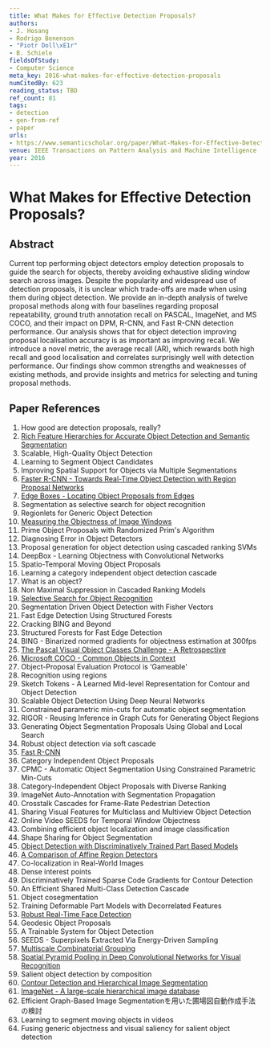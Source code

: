 ```yaml
---
title: What Makes for Effective Detection Proposals?
authors:
- J. Hosang
- Rodrigo Benenson
- "Piotr Doll\xE1r"
- B. Schiele
fieldsOfStudy:
- Computer Science
meta_key: 2016-what-makes-for-effective-detection-proposals
numCitedBy: 623
reading_status: TBD
ref_count: 81
tags:
- detection
- gen-from-ref
- paper
urls:
- https://www.semanticscholar.org/paper/What-Makes-for-Effective-Detection-Proposals-Hosang-Benenson/6c016579af5becc230fb9efc1f885f2afa65a46e?sort=total-citations
venue: IEEE Transactions on Pattern Analysis and Machine Intelligence
year: 2016
---
```


# What Makes for Effective Detection Proposals?

## Abstract

Current top performing object detectors employ detection proposals to guide the search for objects, thereby avoiding exhaustive sliding window search across images. Despite the popularity and widespread use of detection proposals, it is unclear which trade-offs are made when using them during object detection. We provide an in-depth analysis of twelve proposal methods along with four baselines regarding proposal repeatability, ground truth annotation recall on PASCAL, ImageNet, and MS COCO, and their impact on DPM, R-CNN, and Fast R-CNN detection performance. Our analysis shows that for object detection improving proposal localisation accuracy is as important as improving recall. We introduce a novel metric, the average recall (AR), which rewards both high recall and good localisation and correlates surprisingly well with detection performance. Our findings show common strengths and weaknesses of existing methods, and provide insights and metrics for selecting and tuning proposal methods.

## Paper References

1. How good are detection proposals, really?
2. [Rich Feature Hierarchies for Accurate Object Detection and Semantic Segmentation](2014-rich-feature-hierarchies-for-accurate-object-detection-and-semantic-segmentation)
3. Scalable, High-Quality Object Detection
4. Learning to Segment Object Candidates
5. Improving Spatial Support for Objects via Multiple Segmentations
6. [Faster R-CNN - Towards Real-Time Object Detection with Region Proposal Networks](2015-faster-r-cnn-towards-real-time-object-detection-with-region-proposal-networks)
7. [Edge Boxes - Locating Object Proposals from Edges](2014-edge-boxes-locating-object-proposals-from-edges)
8. Segmentation as selective search for object recognition
9. Regionlets for Generic Object Detection
10. [Measuring the Objectness of Image Windows](2012-measuring-the-objectness-of-image-windows)
11. Prime Object Proposals with Randomized Prim's Algorithm
12. Diagnosing Error in Object Detectors
13. Proposal generation for object detection using cascaded ranking SVMs
14. DeepBox - Learning Objectness with Convolutional Networks
15. Spatio-Temporal Moving Object Proposals
16. Learning a category independent object detection cascade
17. What is an object?
18. Non Maximal Suppression in Cascaded Ranking Models
19. [Selective Search for Object Recognition](2013-selective-search-for-object-recognition)
20. Segmentation Driven Object Detection with Fisher Vectors
21. Fast Edge Detection Using Structured Forests
22. Cracking BING and Beyond
23. Structured Forests for Fast Edge Detection
24. BING - Binarized normed gradients for objectness estimation at 300fps
25. [The Pascal Visual Object Classes Challenge - A Retrospective](2014-the-pascal-visual-object-classes-challenge-a-retrospective)
26. [Microsoft COCO - Common Objects in Context](2014-microsoft-coco-common-objects-in-context)
27. Object-Proposal Evaluation Protocol is ‘Gameable'
28. Recognition using regions
29. Sketch Tokens - A Learned Mid-level Representation for Contour and Object Detection
30. Scalable Object Detection Using Deep Neural Networks
31. Constrained parametric min-cuts for automatic object segmentation
32. RIGOR - Reusing Inference in Graph Cuts for Generating Object Regions
33. Generating Object Segmentation Proposals Using Global and Local Search
34. Robust object detection via soft cascade
35. [Fast R-CNN](2015-fast-r-cnn)
36. Category Independent Object Proposals
37. CPMC - Automatic Object Segmentation Using Constrained Parametric Min-Cuts
38. Category-Independent Object Proposals with Diverse Ranking
39. ImageNet Auto-Annotation with Segmentation Propagation
40. Crosstalk Cascades for Frame-Rate Pedestrian Detection
41. Sharing Visual Features for Multiclass and Multiview Object Detection
42. Online Video SEEDS for Temporal Window Objectness
43. Combining efficient object localization and image classification
44. Shape Sharing for Object Segmentation
45. [Object Detection with Discriminatively Trained Part Based Models](2009-object-detection-with-discriminatively-trained-part-based-models)
46. [A Comparison of Affine Region Detectors](2005-a-comparison-of-affine-region-detectors)
47. Co-localization in Real-World Images
48. Dense interest points
49. Discriminatively Trained Sparse Code Gradients for Contour Detection
50. An Efficient Shared Multi-Class Detection Cascade
51. Object cosegmentation
52. Training Deformable Part Models with Decorrelated Features
53. [Robust Real-Time Face Detection](2001-robust-real-time-face-detection)
54. Geodesic Object Proposals
55. A Trainable System for Object Detection
56. SEEDS - Superpixels Extracted Via Energy-Driven Sampling
57. [Multiscale Combinatorial Grouping](2014-multiscale-combinatorial-grouping)
58. [Spatial Pyramid Pooling in Deep Convolutional Networks for Visual Recognition](2015-spatial-pyramid-pooling-in-deep-convolutional-networks-for-visual-recognition)
59. Salient object detection by composition
60. [Contour Detection and Hierarchical Image Segmentation](2011-contour-detection-and-hierarchical-image-segmentation)
61. [ImageNet - A large-scale hierarchical image database](2009-imagenet-a-large-scale-hierarchical-image-database)
62. Efficient Graph-Based Image Segmentationを用いた圃場図自動作成手法の検討
63. Learning to segment moving objects in videos
64. Fusing generic objectness and visual saliency for salient object detection
